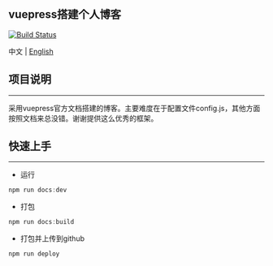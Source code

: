 ## vuepress搭建个人博客

[![Build Status](https://travis-ci.org/susan007/my-blog.svg?branch=master)](https://travis-ci.org/susan007/my-blog)

中文 | <a href="./README.md">English</a>

## 项目说明

---

采用vuepress官方文档搭建的博客。主要难度在于配置文件config.js，其他方面按照文档来总没错。谢谢提供这么优秀的框架。



## 快速上手

---

* 运行
```js
npm run docs:dev
```

* 打包
```js
npm run docs:build
```

* 打包并上传到github
```js
npm run deploy
```
